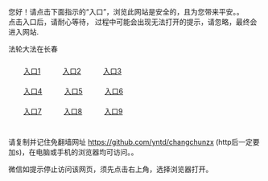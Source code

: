您好！请点击下面指示的“入口”，浏览此网站是安全的，且为您带来平安。。 <br/>
点击入口后，请耐心等待， 过程中可能会出现无法打开的提示，请忽略，最终会进入网站. </br>

法轮大法在长春<br/>
<div style="padding:10px"><a style="margin:20px" target="_blank" href="https://d1cjzow15qcyhi.cloudfront.net/2Qpsp?sqtotxoo" id="ccLink1" rel="nofollow">入口1</a> <a target="_blank" style="margin:20px" href="https://d1pr9ndc5dcnx0.cloudfront.net/2Qpsp?wcfqjthn" id="ccLink2" rel="nofollow">入口2</a> <a style="margin:20px" target="_blank" href="https://d3vn34x5nwihxm.cloudfront.net/2Qpsp?yfajnx" id="ccLink3" rel="nofollow">入口3</a></div>

<div style="padding:10px" ><a style="margin:20px" target="_blank" href="https://d1cjzow15qcyhi.cloudfront.net/2Qpsp?sqtotxoo" id="ccLink4" rel="nofollow">入口4</a> <a style="margin:20px" href="https://d1pr9ndc5dcnx0.cloudfront.net/2Qpsp?wcfqjthn" target="_blank" id="ccLink5" rel="nofollow">入口5</a> <a style="margin:20px" href="https://d3vn34x5nwihxm.cloudfront.net/2Qpsp?yfajnx" target="_blank" id="ccLink6" rel="nofollow">入口6</a></div>

<div style="padding:10px"><a style="margin:20px" target="_blank" href="https://d1cjzow15qcyhi.cloudfront.net/2Qpsp?sqtotxoo" id="ccLink7" rel="nofollow">入口7</a> <a style="margin:20px" href="https://d1pr9ndc5dcnx0.cloudfront.net/2Qpsp?wcfqjthn" target="_blank" id="ccLink8" rel="nofollow">入口8</a> <a style="margin:20px" target="_blank" href="https://d3vn34x5nwihxm.cloudfront.net/2Qpsp?yfajnx" id="ccLink9" rel="nofollow">入口9</a></div>

<br/>



请复制并记住免翻墙网址 https://github.com/yntd/changchunzx (http后一定要加s)，在电脑或手机的浏览器均可访问。。<br/>

微信如提示停止访问该网页，须先点击右上角，选择浏览器打开。
